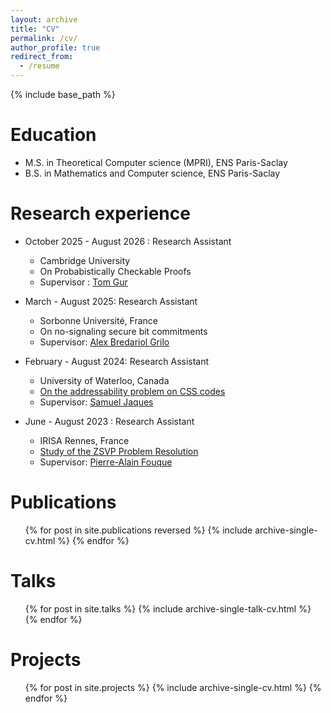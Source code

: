```yaml
---
layout: archive
title: "CV"
permalink: /cv/
author_profile: true
redirect_from:
  - /resume
---
```


{% include base_path %}

Education
======
* M.S. in Theoretical Computer science (MPRI), ENS Paris-Saclay
* B.S. in Mathematics and Computer science, ENS Paris-Saclay

Research experience
======
* October 2025 - August 2026 : Research Assistant
  * Cambridge University
  * On Probabistically Checkable Proofs
  * Supervisor : [Tom Gur](https://www.cst.cam.ac.uk/people/tg508)

* March - August 2025: Research Assistant
  * Sorbonne Université, France
  * On no-signaling secure bit commitments
  * Supervisor: [Alex Bredariol Grilo](https://abgrilo.github.io/)


* February - August 2024: Research Assistant
  * University of Waterloo, Canada
  * [On the addressability problem on CSS codes](https://jerome-guyot.github.io/_pages/files/rapport_de_stage_M1.pdf)
  * Supervisor: [Samuel Jaques](https://sam-jaques.appspot.com/)


* June - August 2023 : Research Assistant
  * IRISA Rennes, France
  * [Study of the ZSVP Problem Resolution](files/rapport_stage_jerome_guyot.pdf)
  * Supervisor: [Pierre-Alain Fouque](https://www.di.ens.fr/~fouque/)
  

Publications
======
  <ul>{% for post in site.publications reversed %}
    {% include archive-single-cv.html %}
  {% endfor %}</ul>
  
Talks
======
  <ul>{% for post in site.talks %}
    {% include archive-single-talk-cv.html %}
  {% endfor %}</ul>

  Projects
======
  <ul>{% for post in site.projects %}
    {% include archive-single-cv.html %}
  {% endfor %}</ul>
  

